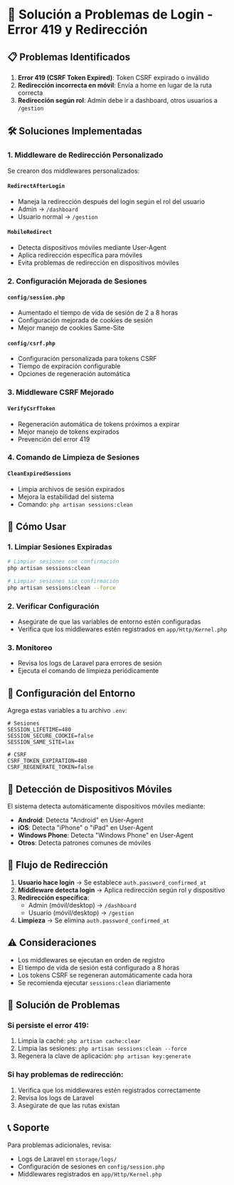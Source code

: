 # 🔐 Solución a Problemas de Login - Error 419 y Redirección

## 📋 Problemas Identificados

1. **Error 419 (CSRF Token Expired)**: Token CSRF expirado o inválido
2. **Redirección incorrecta en móvil**: Envía a home en lugar de la ruta correcta
3. **Redirección según rol**: Admin debe ir a dashboard, otros usuarios a `/gestion`

## 🛠️ Soluciones Implementadas

### 1. Middleware de Redirección Personalizado

Se crearon dos middlewares personalizados:

#### `RedirectAfterLogin`
- Maneja la redirección después del login según el rol del usuario
- Admin → `/dashboard`
- Usuario normal → `/gestion`

#### `MobileRedirect`
- Detecta dispositivos móviles mediante User-Agent
- Aplica redirección específica para móviles
- Evita problemas de redirección en dispositivos móviles

### 2. Configuración Mejorada de Sesiones

#### `config/session.php`
- Aumentado el tiempo de vida de sesión de 2 a 8 horas
- Configuración mejorada de cookies de sesión
- Mejor manejo de cookies Same-Site

#### `config/csrf.php`
- Configuración personalizada para tokens CSRF
- Tiempo de expiración configurable
- Opciones de regeneración automática

### 3. Middleware CSRF Mejorado

#### `VerifyCsrfToken`
- Regeneración automática de tokens próximos a expirar
- Mejor manejo de tokens expirados
- Prevención del error 419

### 4. Comando de Limpieza de Sesiones

#### `CleanExpiredSessions`
- Limpia archivos de sesión expirados
- Mejora la estabilidad del sistema
- Comando: `php artisan sessions:clean`

## 🚀 Cómo Usar

### 1. Limpiar Sesiones Expiradas
```bash
# Limpiar sesiones con confirmación
php artisan sessions:clean

# Limpiar sesiones sin confirmación
php artisan sessions:clean --force
```

### 2. Verificar Configuración
- Asegúrate de que las variables de entorno estén configuradas
- Verifica que los middlewares estén registrados en `app/Http/Kernel.php`

### 3. Monitoreo
- Revisa los logs de Laravel para errores de sesión
- Ejecuta el comando de limpieza periódicamente

## 🔧 Configuración del Entorno

Agrega estas variables a tu archivo `.env`:

```env
# Sesiones
SESSION_LIFETIME=480
SESSION_SECURE_COOKIE=false
SESSION_SAME_SITE=lax

# CSRF
CSRF_TOKEN_EXPIRATION=480
CSRF_REGENERATE_TOKEN=false
```

## 📱 Detección de Dispositivos Móviles

El sistema detecta automáticamente dispositivos móviles mediante:

- **Android**: Detecta "Android" en User-Agent
- **iOS**: Detecta "iPhone" o "iPad" en User-Agent
- **Windows Phone**: Detecta "Windows Phone" en User-Agent
- **Otros**: Detecta patrones comunes de móviles

## 🔄 Flujo de Redirección

1. **Usuario hace login** → Se establece `auth.password_confirmed_at`
2. **Middleware detecta login** → Aplica redirección según rol y dispositivo
3. **Redirección específica**:
   - Admin (móvil/desktop) → `/dashboard`
   - Usuario (móvil/desktop) → `/gestion`
4. **Limpieza** → Se elimina `auth.password_confirmed_at`

## ⚠️ Consideraciones

- Los middlewares se ejecutan en orden de registro
- El tiempo de vida de sesión está configurado a 8 horas
- Los tokens CSRF se regeneran automáticamente cada hora
- Se recomienda ejecutar `sessions:clean` diariamente

## 🐛 Solución de Problemas

### Si persiste el error 419:
1. Limpia la caché: `php artisan cache:clear`
2. Limpia las sesiones: `php artisan sessions:clean --force`
3. Regenera la clave de aplicación: `php artisan key:generate`

### Si hay problemas de redirección:
1. Verifica que los middlewares estén registrados correctamente
2. Revisa los logs de Laravel
3. Asegúrate de que las rutas existan

## 📞 Soporte

Para problemas adicionales, revisa:
- Logs de Laravel en `storage/logs/`
- Configuración de sesiones en `config/session.php`
- Middlewares registrados en `app/Http/Kernel.php`
